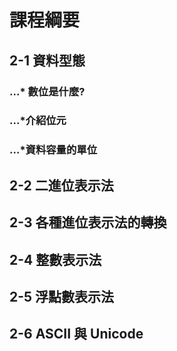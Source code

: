# 課程綱要
## 2-1 資料型態
### ...* 數位是什麼?
### ...*介紹位元
### ...*資料容量的單位
## 2-2 二進位表示法
## 2-3 各種進位表示法的轉換
## 2-4 整數表示法
## 2-5 浮點數表示法
## 2-6 ASCII 與 Unicode

